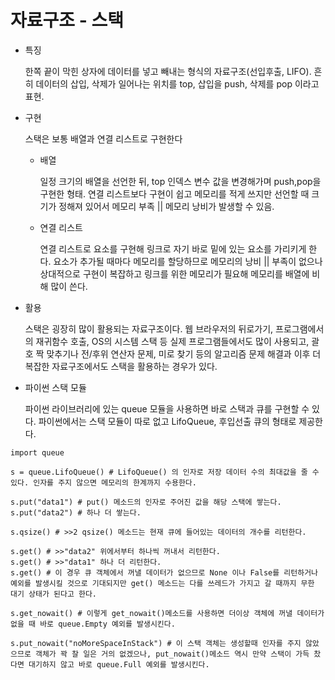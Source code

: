 # 자료구조 - 스택

 * 특징

    한쪽 끝이 막힌 상자에 데이터를 넣고 빼내는 형식의 자료구조(선입후출, LIFO). 흔히 데이터의 삽입, 삭제가 일어나는 위치를 top, 삽입을 push, 삭제를 pop 이라고 표현.

 
 * 구현

    스택은 보통 배열과 연결 리스트로 구현한다
    
    + 배열
       
       일정 크기의 배열을 선언한 뒤, top 인덱스 변수 값을 변경해가며 push,pop을 구현한 형태. 연결 리스트보다 구현이 쉽고 메모리를 적게 쓰지만 선언할 때 크기가 정해져 있어서 메모리 부족 || 메모리 낭비가 발생할 수 있음.

    + 연결 리스트

       연결 리스트로 요소를 구현해 링크로 자기 바로 밑에 있는 요소를 가리키게 한다. 요소가 추가될 때마다 메모리를 할당하므로 메모리의 낭비 || 부족이 없으나 상대적으로 구현이 복잡하고 링크를 위한 메모리가 필요해 메모리를 배열에 비해 많이 쓴다.

* 활용

    스택은 굉장히 많이 활용되는 자료구조이다. 웹 브라우저의 뒤로가기, 프로그램에서의 재귀함수 호출, OS의 시스템 스택 등 실제 프로그램들에서도 많이 사용되고, 괄호 짝 맞추기나 전/후위 연산자 문제, 미로 찾기 등의 알고리즘 문제 해결과 이후 더 복잡한 자료구조에서도 스택을 활용하는 경우가 있다.

* 파이썬 스택 모듈

    파이썬 라이브러리에 있는 queue 모듈을 사용하면 바로 스택과 큐를 구현할 수 있다. 파이썬에서는 스택 모듈이 따로 없고 LifoQueue, 후입선출 큐의 형태로 제공한다.
```python3
import queue

s = queue.LifoQueue() # LifoQueue() 의 인자로 저장 데이터 수의 최대값을 줄 수 있다. 인자를 주지 않으면 메모리의 한계까지 수용한다.

s.put("data1") # put() 메소드의 인자로 주어진 값을 해당 스택에 쌓는다.
s.put("data2") # 하나 더 쌓는다.

s.qsize() # >>2 qsize() 메소드는 현재 큐에 들어있는 데이터의 개수를 리턴한다.

s.get() # >>"data2" 위에서부터 하나씩 꺼내서 리턴한다.
s.get() # >>"data1" 하나 더 리턴한다.
s.get() # 이 경우 큐 객체에서 꺼낼 데이터가 없으므로 None 이나 False를 리턴하거나 예외를 발생시킬 것으로 기대되지만 get() 메소드는 다를 쓰레드가 가지고 갈 때까지 무한 대기 상태가 된다고 한다.

s.get_nowait() # 이렇게 get_nowait()메소드를 사용하면 더이상 객체에 꺼낼 데이터가 없을 때 바로 queue.Empty 예외를 발생시킨다.

s.put_nowait("noMoreSpaceInStack") # 이 스택 객체는 생성할때 인자를 주지 않았으므로 객체가 꽉 찰 일은 거의 없겠으나, put_nowait()메소드 역시 만약 스택이 가득 찼다면 대기하지 않고 바로 queue.Full 예외를 발생시킨다.
```
